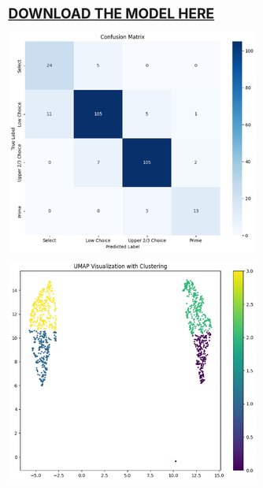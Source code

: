 # [DOWNLOAD THE MODEL HERE](https://drive.google.com/file/d/1suQxD6kJ8wviCNpbCZZRWIENzsGF6him/view?usp=sharing)

![Conf Matrix](images/Conf-Matrix.png)

![umap](images/UMAP.png)
